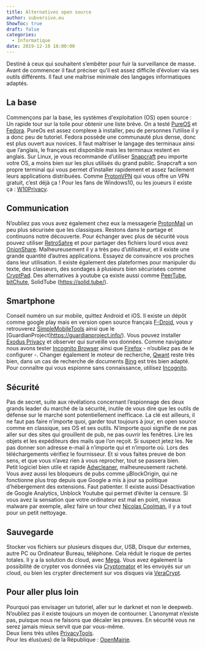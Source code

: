 ```yaml
---
title: Alternatives open source
author: subversive.eu
ShowToc: true
draft: false
categories:
  - Informatique
date: 2019-12-18 18:00:00
---
```


Destiné à ceux qui souhaitent s’embêter pour fuir la surveillance de masse.  
Avant de commencer il faut préciser qu’il est assez difficile d’évoluer via ses outils différents. Il faut une maîtrise minimale des langages informatiques adaptés.
<!--more-->

## La base

Commençons par la base, les systèmes d'exploitation (OS) open source : Un rapide tour sur la toile pour obtenir une liste brève. On a testé [PureOS](https://pureos.net/) et [Fedora](https://getfedora.org/fr/). PureOs est assez complexe à installer, peu de personnes l’utilise il y a donc peu de tutoriel. Fedora possède une communauté plus dense, donc est plus ouvert aux novices. Il faut maîtriser le langage des terminaux ainsi que l’anglais, le français est disponible mais les terminaux restent en anglais. Sur Linux, je vous recommande d’utiliser [Snapcraft](https://snapcraft.io/) peu importe votre OS, a moins bien sur les plus utilisés du grand public. Snapcraft a son propre terminal qui vous permet d’installer rapidement et assez facilement leurs applications distribuées. Comme [ProtonVPN](https://protonvpn.com/) qui vous offre un VPN gratuit, c’est déjà ça ! Pour les fans de Windows10, ou les joueurs il existe ça : [W10Privacy](https://www.winprivacy.de/english-home/).

## Communication

N’oubliez pas vous avez également chez eux la messagerie [ProtonMail](https://protonmail.com/) un peu plus sécurisée que les classiques. Restons dans le partage et continuons notre découverte. Pour échanger avec plus de sécurité vous pouvez utiliser [RetroSahre](https://retroshare.cc/) et pour partager des fichiers lourd vous avez [OnionShare](https://onionshare.org/). Malheureusement il y a très peu d’utilisateur, et il existe une grande quantité d’autres applications. Essayez de convaincre vos proches dans leur utilisation. Il existe également des plateformes pour manipuler du texte, des classeurs, des sondages à plusieurs bien sécurisées comme [CryptPad](https://cryptpad.fr/). Des alternatives à youtube ça existe aussi comme [PeerTube](https://peertube.fr/), [bitChute](https://www.bitchute.com/), SolidTube (https://solid.tube/).

## Smartphone

Conseil numéro un sur mobile, quittez Android et iOS. Il existe un dépôt comme google play mais en version open source français [F-Droid](https://f-droid.org/), vous y retrouverez [SimpleMobileTools](https://www.simplemobiletools.com/) ainsi que le [GuardianProject]https://guardianproject.info/). Vous pouvez installer [Exodus Privacy](https://exodus-privacy.eu.org/fr/) et observer qui surveille vos données. Comme navigateur nous avons tester [Incognito Browser](https://play.google.com/store/apps/details?id=com.androidbull.incognito.browser&hl=fr) ainsi que [Firefox](https://play.google.com/store/apps/details?id=org.mozilla.firefox&hl=fr) - n’oubliez pas de le configurer -. Changer également le moteur de recherche, [Qwant](https://www.qwant.com/?l=fr) reste très bien, dans un cas de recherche de documents [Bing](https://www.bing.com/) est très bien adapté. Pour connaître qui vous espionne sans connaissance, utilisez [Incognito](https://play.google.com/store/apps/details?id=com.arcane.incognito&hl=fr).

## Sécurité

Pas de secret, suite aux révélations concernant l’espionnage des deux grands leader du marché de la sécurité, inutile de vous dire que les outils de défense sur le marché sont potentiellement inefficace. La clé est ailleurs, il ne faut pas faire n’importe quoi, garder tout toujours à jour, en open source comme en classique, ses OS et ses outils. N’importe quoi signifie de ne pas aller sur des sites qui grouillent de pub, ne pas ouvrir les fenêtres. Lire les objets et les expéditeurs des mails que l’on reçoit. Si suspect jetez les. Ne pas donner son adresse e-mail à n’importe qui et n’importe où. Lors des téléchargements vérifiez le fournisseur. Et si vous faites preuve de bon sens, et que vous n’avez rien à vous reprocher, tout se passera bien.  
Petit logiciel bien utile et rapide [Adwcleaner](https://fr.malwarebytes.com/adwcleaner/), malheureusement racheté. Vous avez aussi les bloqueurs de pubs comme µBlockOrigin, qui ne fonctionne plus trop depuis que Google a mis à jour sa politique d’hébergement des extensions. Faut patienter. Il existe aussi Désactivation de Google Analytics, Unblock Youtube qui permet d’éviter la censure. Si vous avez la sensation que votre ordinateur est mal en point, niveaux malware par exemple, allez faire un tour chez [Nicolas Coolman](https://www.nicolascoolman.com/fr/en/), il y a tout pour un petit nettoyage.

## Sauvegarde 

Stocker vos fichiers sur plusieurs disques dur, USB, Disque dur externes, autre PC ou Ordinateur Bureau, téléphone. Cela réduit le risque de pertes totales. Il y a la solution du cloud, avec [Mega](https://mega.nz/). Vous avez également la possibilité de crypter vos données via [Cryptomator](https://cryptomator.org/) et les envoyés sur un cloud, ou bien les crypter directement sur vos disques via [VeraCrypt](https://www.veracrypt.fr/en/Home.html).

## Pour aller plus loin

Pourquoi pas envisager un tutoriel, aller sur le darknet et non le deepweb. N’oubliez pas il existe toujours un moyen de contourner. L’anonymat n’existe pas, puisque nous ne faisons que décaler les preuves. En sécurité vous ne serez jamais mieux servit que par vous-même.  
Deux liens très utiles [PrivacyTools](https://www.privacytools.io/).  
Pour les élus(ues) de la République : [OpenMairie](http://www.openmairie.org/).